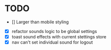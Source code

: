 # TODO

- [\] Larger than mobile styling
- [x] refactor sounds logic to be global settings
- [x] toast sound effects with current stettings store
- [x] nav can't set individual sound for logout
